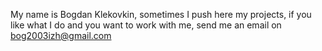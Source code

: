 My name is Bogdan Klekovkin, sometimes I push here my projects, if you like what I do and you want to work with me, send me an email on bog2003izh@gmail.com
